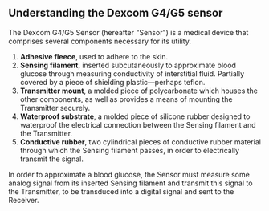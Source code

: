 **Understanding the Dexcom G4/G5 sensor**
-

The Dexcom G4/G5 Sensor (hereafter "Sensor") is a medical device that comprises several components necessary for its utility.



1. **Adhesive fleece**, used to adhere to the skin.
2. **Sensing filament**, inserted subcutaneously to approximate blood glucose through measuring conductivity of interstitial fluid. Partially covered by a piece of shielding plastic—perhaps teflon.
3. **Transmitter mount**, a molded piece of polycarbonate which houses the other components, as well as provides a means of mounting the Transmitter securely.
4. **Waterproof substrate**, a molded piece of silicone rubber designed to waterproof the electrical connection between the Sensing filament and the Transmitter.
5. **Conductive rubber**, two cylindrical pieces of conductive rubber material through which the Sensing filament passes, in order to electrically transmit the signal.

In order to approximate a blood glucose, the Sensor must measure some analog signal from its inserted Sensing filament and transmit this signal to the Transmitter, to be transduced into a digital signal and sent to the Receiver.